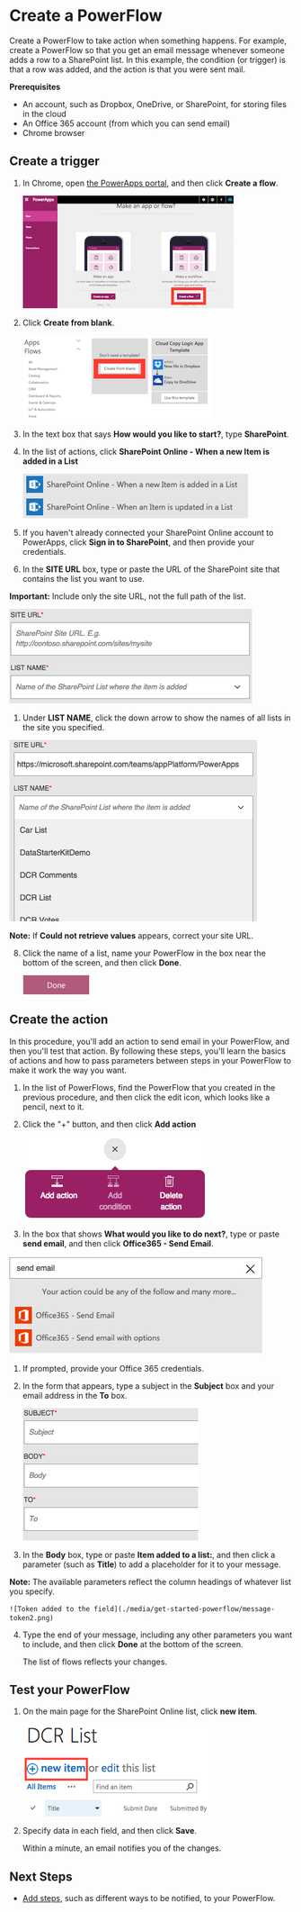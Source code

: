 <properties
    pageTitle="PowerApps: Create a PowerFlow"
    description="Create a PowerFlow to automate routine tasks in your workflow, such as sending email when an item is added to a list in Excel or SharePoint."
    services="powerapps"
    documentationCenter="na"
    authors="AFTOwen"
    manager="dwrede"
    editor=""
    tags=""/>

<tags
    ms.service="powerapps"
    ms.devlang="na"
    ms.topic="article"
    ms.tgt_pltfrm="na"
    ms.workload="na"
    ms.date="10/21/2015"
    ms.author="anneta"/>

# Create a PowerFlow #
Create a PowerFlow to take action when something happens. For example, create a PowerFlow so that you get an email message whenever someone adds a row to a SharePoint list. In this example, the condition (or trigger) is that a row was added, and the action is that you were sent mail.

**Prerequisites**

- An account, such as Dropbox, OneDrive, or SharePoint, for storing files in the cloud
- An Office 365 account (from which you can send email)
- Chrome browser

## Create a trigger

1. In Chrome, open [the PowerApps portal](https://portal.kratosapps.com/), and then click **Create a flow**.

    ![Click Flows on the right](./media/get-started-powerflow/landingpage.png)

3. Click **Create from blank**.

    ![Create a PowerFlow from blank](./media/get-started-powerflow/gallery.png)

4. In the text box that says **How would you like to start?**, type **SharePoint**.

1. In the list of actions, click **SharePoint Online - When a new Item is added in a List**

    ![Sharepoint triggers](./media/get-started-powerflow/add-sp-data.png)

5. If you haven't already connected your SharePoint Online account to PowerApps, click **Sign in to SharePoint**, and then provide your credentials.

6. In the **SITE URL** box, type or paste the URL of the SharePoint site that contains the list you want to use.

  **Important:** Include only the site URL, not the full path of the list.

  ![Enter site](./media/get-started-powerflow/enter-site.png)

1. Under **LIST NAME**, click the down arrow to show the names of all lists in the site you specified.

  ![SharePoint lists](./media/get-started-powerflow/select-list.png)

  **Note:** If **Could not retrieve values** appears, correct your site URL.

8.  Click the name of a list, name your PowerFlow in the box near the bottom of the screen, and then click **Done**.

    ![Click the done button](./media/get-started-powerflow/done2.png)

## Create the action ##
In this procedure, you'll add an action to send email in your PowerFlow, and then you'll test that action. By following these steps, you'll learn the basics of actions and how to pass parameters between steps in your PowerFlow to make it work the way you want.

1. In the list of PowerFlows, find the PowerFlow that you created in the previous procedure, and then click the edit icon, which looks like a pencil, next to it.

2. Click the "+" button, and then click **Add action**

    ![Add action](./media/get-started-powerflow/addaction.png)

2. In the box that shows **What would you like to do next?**, type or paste **send email**, and then click **Office365 - Send Email**.

  ![List of actions](./media/get-started-powerflow/send_email.png)

1. If prompted, provide your Office 365 credentials.

4. In the form that appears, type a subject in the **Subject** box and your email address in the **To** box.

    ![The list of parameters](./media/get-started-powerflow/listfields2.png)

5. In the **Body** box, type or paste **Item added to a list:**, and then click a parameter (such as **Title**) to add a placeholder for it to your message.

  **Note:** The available parameters reflect the column headings of whatever list you specify.

    ![Token added to the field](./media/get-started-powerflow/message-token2.png)

4. Type the end of your message, including any other parameters you want to include, and then click **Done** at the bottom of the screen.

    The list of flows reflects your changes.

## Test your PowerFlow ##

1. On the main page for the SharePoint Online list, click **new item**.

    ![Adding a row](./media/get-started-powerflow/addrow.png)

3. Specify data in each field, and then click **Save**.

    Within a minute, an email notifies you of the changes.

## Next Steps ##

- [Add steps](advanced-parameters-powerflow.md), such as different ways to be notified, to your PowerFlow.
